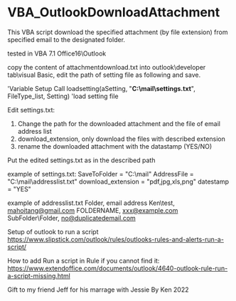 # VBA_OutlookDownloadAttachment
This VBA script download the specified attachment (by file extension) from specified email to the designated folder.

tested in VBA 7.1 Office16\Outlook

copy the content of attachmentdownload.txt into outlook\developer tab\visual Basic, edit the path of setting file as following and save.

'Variable Setup
Call loadsetting(aSetting, "**C:\mail\settings.txt**", FileType_list, Setting) 'load setting file

Edit settings.txt:
1. Change the path for the downloaded attachment and the file of email address list
2. download_extension, only download the files with described extension
3. rename the downloaded attachment with the datastamp (YES/NO)

Put the edited settings.txt as in the described path

example of settings.txt:
SaveToFolder = "C:\mail\"
AddressFile = "C:\mail\addresslist.txt"
download_extension = "pdf,jpg,xls,png"
datestamp = "YES"


example of addresslist.txt
Folder, email address
Ken\test, mahoitang@gmail.com
FOLDERNAME, xxx@example.com
SubFolder\Folder, no@duplicatedemail.com


Setup of outlook to run a script
https://www.slipstick.com/outlook/rules/outlooks-rules-and-alerts-run-a-script/

How to add Run a script in Rule if you cannot find it:
https://www.extendoffice.com/documents/outlook/4640-outlook-rule-run-a-script-missing.html


Gift to my friend Jeff for his marrage with Jessie
By Ken 2022
